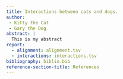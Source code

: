 ```yaml
---
title: Interactions between cats and dogs.
author:
 - Kitty the Cat
 - Gary the Dog
abstract: |
  This is my abstract
report:
  - alignment: alignment.tsv
  - interactions: interactions.tsv
bibliography: biblio.bib
reference-section-title: References
---
```

